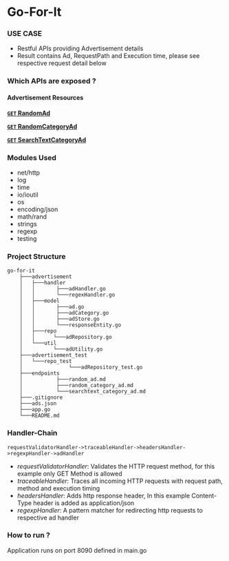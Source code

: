 # Go-For-It #

### USE CASE ###

* Restful APIs providing Advertisement details
* Result contains Ad, RequestPath and Execution time, please see respective request detail below

### Which APIs are exposed ? ###

#### Advertisement Resources

 **[<code>GET</code> RandomAd](https://github.com/ankitggits/go-for-it/blob/master/endpoints/random_ad.md)**
 
 **[<code>GET</code> RandomCategoryAd](https://github.com/ankitggits/go-for-it/blob/master/endpoints/random_category_ad.md)**
 
 **[<code>GET</code> SearchTextCategoryAd](https://github.com/ankitggits/go-for-it/blob/master/endpoints/searchtext_category_ad.md)**
         
### Modules Used ###

   * net/http
   * log
   * time
   * io/ioutil
   * os
   * encoding/json
   * math/rand
   * strings
   * regexp
   * testing
	

### Project Structure ###

    go-for-it
        ├───advertisement
        │   ├───handler
        │   │       ├───adHandler.go
        │   │       └───regexHandler.go
        │   ├───model
        │   │       ├───ad.go
        │   │       ├───adCategory.go
        │   │       ├───adStore.go
        │   │       └───responseEntity.go
        │   ├───repo
        │   │      └───adRepository.go
        │   └───util
        │          └───adUtility.go
        ├───advertisement_test
        │   └───repo_test
        │               └───adRepository_test.go
        ├───endpoints
        │           ├───random_ad.md
        │           ├───random_category_ad.md
        │           └───searchtext_category_ad.md
        ├───.gitignore
        ├───ads.json
        ├───app.go
        └───README.md
        
### Handler-Chain ### 

    requestValidatorHandler->traceableHandler->headersHandler->regexpHandler->adHandler

*   *requestValidatorHandler*: Validates the HTTP request method, for this example only GET Method is allowed
*   *traceableHandler*: Traces all incoming HTTP requests with request path, method and execution timing
*   *headersHandler*: Adds http response header, In this example Content-Type header is added as application/json
*   *regexpHandler*: A pattern matcher for redirecting http requests to respective ad handler 

### How to run ? ### 

Application runs on port 8090 defined in main.go
